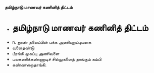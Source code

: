 **தமிழ்நாடு மாணவர் கணினித் திட்டம்**
- # தமிழ்நாடு மாணவர் கணினித் திட்டம்
- n. தூண் தலைப்பின் பக்க அணியுறுப்புவகை
- வளைதண்டு
- பீரங்கி முகப்பு அணிவளை
- பலகணிக்கண்ணாடிச் சில்லுகளைத் தாங்கும் கம்பி
- கண்ணறைதாங்கி.

